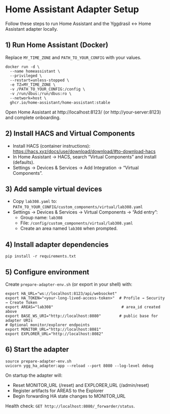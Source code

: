 # Home Assistant Adapter Setup

Follow these steps to run Home Assistant and the Yggdrasil ↔ Home Assistant adapter locally.

## 1) Run Home Assistant (Docker)
Replace `MY_TIME_ZONE` and `PATH_TO_YOUR_CONFIG` with your values.

```
docker run -d \
  --name homeassistant \
  --privileged \
  --restart=unless-stopped \
  -e TZ=MY_TIME_ZONE \
  -v /PATH_TO_YOUR_CONFIG:/config \
  -v /run/dbus:/run/dbus:ro \
  --network=host \
  ghcr.io/home-assistant/home-assistant:stable
```

Open Home Assistant at http://localhost:8123/ (or http://your-server:8123) and complete onboarding.

## 2) Install HACS and Virtual Components
- Install HACS (container instructions): https://hacs.xyz/docs/use/download/download/#to-download-hacs
- In Home Assistant → HACS, search “Virtual Components” and install (defaults).
- Settings → Devices & Services → Add Integration → “Virtual Components”.

## 3) Add sample virtual devices
- Copy `lab308.yaml` to: `PATH_TO_YOUR_CONFIG/custom_components/virtual/lab308.yaml`
- Settings → Devices & Services → Virtual Components → “Add entry”:
  - Group name: `lab308`
  - File: `/config/custom_components/virtual/lab308.yaml`
  - Create an area named `lab308` when prompted.

## 4) Install adapter dependencies
```
pip install -r requirements.txt
```

## 5) Configure environment
Create `prepare-adapter-env.sh` (or export in your shell) with:

```
export HA_URL="ws://localhost:8123/api/websocket"
export HA_TOKEN="<your-long-lived-access-token>"  # Profile → Security → Create Token
export AREAS="lab308"                              # area_id created above
export BASE_WS_URI="http://localhost:8080"        # public base for adapter URIs
# Optional monitor/explorer endpoints
export MONITOR_URL="http://localhost:8081"
export EXPLORER_URL="http://localhost:8082"
```

## 6) Start the adapter
```
source prepare-adapter-env.sh
uvicorn ygg_ha_adapter:app --reload --port 8080 --log-level debug
```

On startup the adapter will:
- Reset MONITOR_URL (/reset) and EXPLORER_URL (/admin/reset)
- Register artifacts for AREAS to the Explorer
- Begin forwarding HA state changes to MONITOR_URL

Health check: `GET http://localhost:8080/_forwarder/status`.
